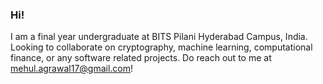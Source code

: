 ### Hi!

I am a final year undergraduate at BITS Pilani Hyderabad Campus, India. Looking to collaborate on cryptography, machine learning, computational finance, or any software related projects. Do reach out to me at [mehul.agrawal17@gmail.com](mailto:mehul.agrawal17@gmail.com)!
